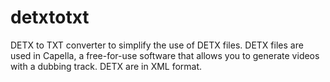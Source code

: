 # detxtotxt
DETX to TXT converter to simplify the use of DETX files. DETX files are used in Capella, a free-for-use software that allows you to generate videos with a dubbing track. DETX are in XML format.
